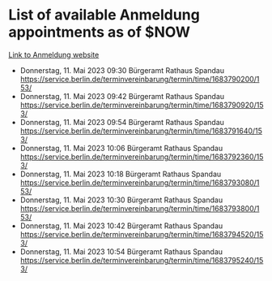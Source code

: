 # List of available Anmeldung appointments as of $NOW
[Link to Anmeldung website](https://service.berlin.de/terminvereinbarung/termin/tag.php?termin=1&anliegen[]=120686&dienstleisterlist=122210,122217,327316,122219,327312,122227,327314,122231,327346,122243,327348,122254,122252,329742,122260,329745,122262,329748,122271,327278,122273,327274,122277,327276,330436,122280,327294,122282,327290,122284,327292,122291,327270,122285,327266,122286,327264,122296,327268,150230,329760,122297,327286,122294,327284,122312,329763,122314,329775,122304,327330,122311,327334,122309,327332,317869,122281,327352,122279,329772,122283,122276,327324,122274,327326,122267,329766,122246,327318,122251,327320,122257,327322,122208,327298,122226,327300&herkunft=http%3A%2F%2Fservice.berlin.de%2Fdienstleistung%2F120686%2F)
- Donnerstag, 11. Mai 2023 09:30 Bürgeramt Rathaus Spandau https://service.berlin.de/terminvereinbarung/termin/time/1683790200/153/
- Donnerstag, 11. Mai 2023 09:42 Bürgeramt Rathaus Spandau https://service.berlin.de/terminvereinbarung/termin/time/1683790920/153/
- Donnerstag, 11. Mai 2023 09:54 Bürgeramt Rathaus Spandau https://service.berlin.de/terminvereinbarung/termin/time/1683791640/153/
- Donnerstag, 11. Mai 2023 10:06 Bürgeramt Rathaus Spandau https://service.berlin.de/terminvereinbarung/termin/time/1683792360/153/
- Donnerstag, 11. Mai 2023 10:18 Bürgeramt Rathaus Spandau https://service.berlin.de/terminvereinbarung/termin/time/1683793080/153/
- Donnerstag, 11. Mai 2023 10:30 Bürgeramt Rathaus Spandau https://service.berlin.de/terminvereinbarung/termin/time/1683793800/153/
- Donnerstag, 11. Mai 2023 10:42 Bürgeramt Rathaus Spandau https://service.berlin.de/terminvereinbarung/termin/time/1683794520/153/
- Donnerstag, 11. Mai 2023 10:54 Bürgeramt Rathaus Spandau https://service.berlin.de/terminvereinbarung/termin/time/1683795240/153/
